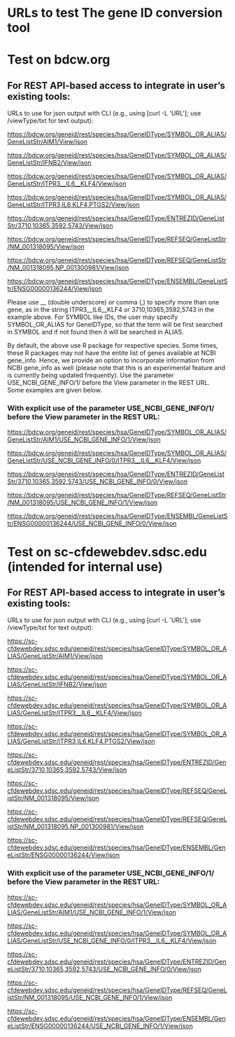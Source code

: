 # URLs to test The gene ID conversion tool

# Test on bdcw.org

## For REST API-based access to integrate in user’s existing tools:

URLs to use for json output with CLI (e.g., using [curl -L 'URL']; use /viewType/txt for text output):

https://bdcw.org/geneid/rest/species/hsa/GeneIDType/SYMBOL_OR_ALIAS/GeneListStr/AIM1/View/json

https://bdcw.org/geneid/rest/species/hsa/GeneIDType/SYMBOL_OR_ALIAS/GeneListStr/IFNB2/View/json

https://bdcw.org/geneid/rest/species/hsa/GeneIDType/SYMBOL_OR_ALIAS/GeneListStr/ITPR3__IL6__KLF4/View/json

https://bdcw.org/geneid/rest/species/hsa/GeneIDType/SYMBOL_OR_ALIAS/GeneListStr/ITPR3,IL6,KLF4,PTGS2/View/json

https://bdcw.org/geneid/rest/species/hsa/GeneIDType/ENTREZID/GeneListStr/3710,10365,3592,5743/View/json

https://bdcw.org/geneid/rest/species/hsa/GeneIDType/REFSEQ/GeneListStr/NM_001318095/View/json

https://bdcw.org/geneid/rest/species/hsa/GeneIDType/REFSEQ/GeneListStr/NM_001318095,NP_001300981/View/json

https://bdcw.org/geneid/rest/species/hsa/GeneIDType/ENSEMBL/GeneListStr/ENSG00000136244/View/json

Please use __ (double underscore) or comma (,) to specify more than one gene, as in the string ITPR3__IL6__KLF4 or 3710,10365,3592,5743 in the example above. For SYMBOL like IDs, the user may specify  SYMBOL_OR_ALIAS for GeneIDType, so that the term will be first searched in SYMBOL and if not found then it will be searched in ALIAS.

By default, the above use R package for respective species. Some times, these R packages may not have the entite list of genes available at NCBI gene_info. Hence, we provide an option to incorporate information from NCBI gene_info as well (please note that this is an experimental feature and is currently being updated frequently). Use the parameter USE_NCBI_GENE_INFO/1/ before the View parameter in the REST URL. Some examples are given below.

### With explicit use of the parameter USE_NCBI_GENE_INFO/1/ before the View parameter in the REST URL:

https://bdcw.org/geneid/rest/species/hsa/GeneIDType/SYMBOL_OR_ALIAS/GeneListStr/AIM1/USE_NCBI_GENE_INFO/1/View/json

https://bdcw.org/geneid/rest/species/hsa/GeneIDType/SYMBOL_OR_ALIAS/GeneListStr/USE_NCBI_GENE_INFO/0/ITPR3__IL6__KLF4/View/json

https://bdcw.org/geneid/rest/species/hsa/GeneIDType/ENTREZID/GeneListStr/3710,10365,3592,5743/USE_NCBI_GENE_INFO/0/View/json

https://bdcw.org/geneid/rest/species/hsa/GeneIDType/REFSEQ/GeneListStr/NM_001318095/USE_NCBI_GENE_INFO/1/View/json

https://bdcw.org/geneid/rest/species/hsa/GeneIDType/ENSEMBL/GeneListStr/ENSG00000136244/USE_NCBI_GENE_INFO/0/View/json

# Test on sc-cfdewebdev.sdsc.edu (intended for internal use)

## For REST API-based access to integrate in user’s existing tools:

URLs to use for json output with CLI (e.g., using [curl -L 'URL']; use /viewType/txt for text output):

https://sc-cfdewebdev.sdsc.edu/geneid/rest/species/hsa/GeneIDType/SYMBOL_OR_ALIAS/GeneListStr/AIM1/View/json

https://sc-cfdewebdev.sdsc.edu/geneid/rest/species/hsa/GeneIDType/SYMBOL_OR_ALIAS/GeneListStr/IFNB2/View/json

https://sc-cfdewebdev.sdsc.edu/geneid/rest/species/hsa/GeneIDType/SYMBOL_OR_ALIAS/GeneListStr/ITPR3__IL6__KLF4/View/json

https://sc-cfdewebdev.sdsc.edu/geneid/rest/species/hsa/GeneIDType/SYMBOL_OR_ALIAS/GeneListStr/ITPR3,IL6,KLF4,PTGS2/View/json

https://sc-cfdewebdev.sdsc.edu/geneid/rest/species/hsa/GeneIDType/ENTREZID/GeneListStr/3710,10365,3592,5743/View/json

https://sc-cfdewebdev.sdsc.edu/geneid/rest/species/hsa/GeneIDType/REFSEQ/GeneListStr/NM_001318095/View/json

https://sc-cfdewebdev.sdsc.edu/geneid/rest/species/hsa/GeneIDType/REFSEQ/GeneListStr/NM_001318095,NP_001300981/View/json

https://sc-cfdewebdev.sdsc.edu/geneid/rest/species/hsa/GeneIDType/ENSEMBL/GeneListStr/ENSG00000136244/View/json

### With explicit use of the parameter USE_NCBI_GENE_INFO/1/ before the View parameter in the REST URL:

https://sc-cfdewebdev.sdsc.edu/geneid/rest/species/hsa/GeneIDType/SYMBOL_OR_ALIAS/GeneListStr/AIM1/USE_NCBI_GENE_INFO/1/View/json

https://sc-cfdewebdev.sdsc.edu/geneid/rest/species/hsa/GeneIDType/SYMBOL_OR_ALIAS/GeneListStr/USE_NCBI_GENE_INFO/0/ITPR3__IL6__KLF4/View/json

https://sc-cfdewebdev.sdsc.edu/geneid/rest/species/hsa/GeneIDType/ENTREZID/GeneListStr/3710,10365,3592,5743/USE_NCBI_GENE_INFO/0/View/json

https://sc-cfdewebdev.sdsc.edu/geneid/rest/species/hsa/GeneIDType/REFSEQ/GeneListStr/NM_001318095/USE_NCBI_GENE_INFO/1/View/json

https://sc-cfdewebdev.sdsc.edu/geneid/rest/species/hsa/GeneIDType/ENSEMBL/GeneListStr/ENSG00000136244/USE_NCBI_GENE_INFO/1/View/json

